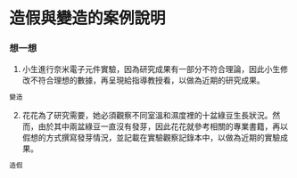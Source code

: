 # 造假與變造的案例說明
### 想一想

1. 小生進行奈米電子元件實驗，因為研究成果有一部分不符合理論，因此小生修改不符合理想的數據，再呈現給指導教授看，以做為近期的研究成果。
```bash
變造
```

2. 花花為了研究需要，她必須觀察不同室溫和濕度裡的十盆綠豆生長狀況。然而，由於其中兩盆綠豆一直沒有發芽，因此花花就參考相關的專業書籍，再以假想的方式撰寫發芽情況，並記載在實驗觀察記錄本中，以做為近期的實驗成果。
```bash
造假
```
